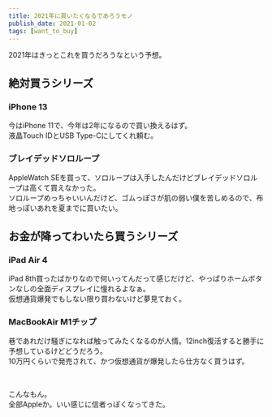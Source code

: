 ```yaml
---
title: 2021年に買いたくなるであろうモノ
publish_date: 2021-01-02
tags: [want_to_buy]
---
```


2021年はきっとこれを買うだろうなという予想。

## 絶対買うシリーズ

### iPhone 13

今はiPhone 11で、今年は2年になるので買い換えるはず。  
液晶Touch IDとUSB Type-Cにしてくれ頼む。

### ブレイデッドソロループ
AppleWatch SEを買って、ソロループは入手したんだけどブレイデッドソロループは高くて買えなかった。  
ソロループめっちゃいいんだけど、ゴムっぽさが肌の弱い僕を苦しめるので、布地っぽいあれを夏までに買いたい。


## お金が降ってわいたら買うシリーズ

### iPad Air 4

iPad 8th買ったばかりなので何いってんだって感じだけど、やっぱりホームボタンなしの全面ディスプレイに憧れるよなぁ。  
仮想通貨爆発でもしない限り買わないけど夢見ておく。

### MacBookAir M1チップ

巷であれだけ騒ぎになれば触ってみたくなるのが人情。12inch復活すると勝手に予想しているけどどうだろう。  
10万円くらいで発売されて、かつ仮想通貨が爆発したら仕方なく買うはず。

<br />

こんなもん。  
全部Appleか。いい感じに信者っぽくなってきた。
